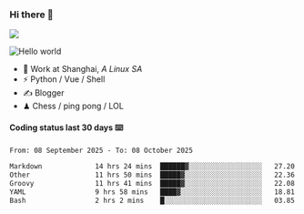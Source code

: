 ### Hi there 👋
![](https://komarev.com/ghpvc/?username=Xuhandsome)


<img src="https://github-readme-stats.vercel.app/api?username=XuHandsome&show_icons=true&theme=merko" alt="Hello world">

<br/>

- 🍻  Work at Shanghai, _A Linux SA_
- ⚡  Python / Vue / Shell
- ✍️  Blogger
- ♟  Chess / ping pong / LOL

#### Coding status last 30 days ⌨️

<!--START_SECTION:waka-->

```txt
From: 08 September 2025 - To: 08 October 2025

Markdown             14 hrs 24 mins  ██████▓░░░░░░░░░░░░░░░░░░   27.20 %
Other                11 hrs 50 mins  █████▓░░░░░░░░░░░░░░░░░░░   22.36 %
Groovy               11 hrs 41 mins  █████▓░░░░░░░░░░░░░░░░░░░   22.08 %
YAML                 9 hrs 58 mins   ████▓░░░░░░░░░░░░░░░░░░░░   18.81 %
Bash                 2 hrs 2 mins    █░░░░░░░░░░░░░░░░░░░░░░░░   03.85 %
```

<!--END_SECTION:waka-->
